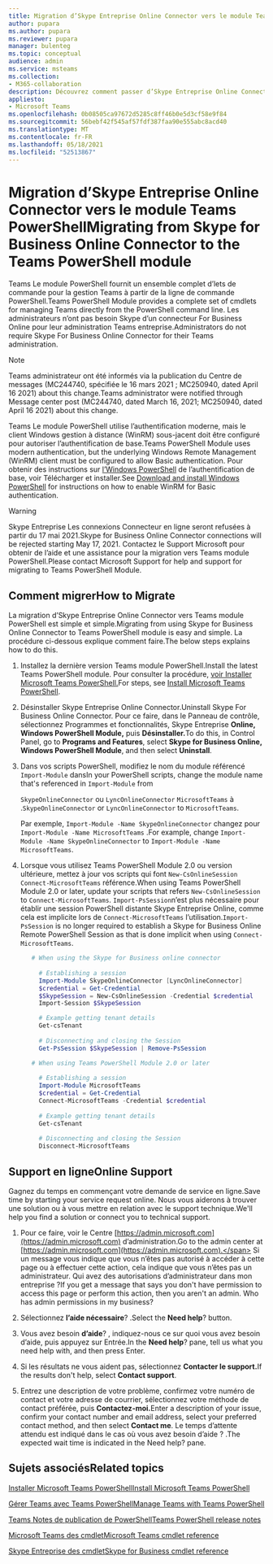 ```yaml
---
title: Migration d’Skype Entreprise Online Connector vers le module Teams PowerShell
author: pupara
ms.author: pupara
ms.reviewer: pupara
manager: bulenteg
ms.topic: conceptual
audience: admin
ms.service: msteams
ms.collection:
- M365-collaboration
description: Découvrez comment passer d’Skype Entreprise Online Connector au module PowerShell Teams à gérer les Teams.
appliesto:
- Microsoft Teams
ms.openlocfilehash: 0b08505ca97672d5285c8ff46b0e5d3cf58e9f84
ms.sourcegitcommit: 56bebf42f545af57fdf387faa90e555abc8acd40
ms.translationtype: MT
ms.contentlocale: fr-FR
ms.lasthandoff: 05/18/2021
ms.locfileid: "52513867"
---
```

# <a name="migrating-from-skype-for-business-online-connector-to-the-teams-powershell-module"></a><span data-ttu-id="e6bda-103">Migration d’Skype Entreprise Online Connector vers le module Teams PowerShell</span><span class="sxs-lookup"><span data-stu-id="e6bda-103">Migrating from Skype for Business Online Connector to the Teams PowerShell module</span></span>

<span data-ttu-id="e6bda-104">Teams Le module PowerShell fournit un ensemble complet d’lets de commande pour la gestion Teams à partir de la ligne de commande PowerShell.</span><span class="sxs-lookup"><span data-stu-id="e6bda-104">Teams PowerShell Module provides a complete set of cmdlets for managing Teams directly from the PowerShell command line.</span></span> <span data-ttu-id="e6bda-105">Les administrateurs n’ont pas besoin Skype d’un connecteur For Business Online pour leur administration Teams entreprise.</span><span class="sxs-lookup"><span data-stu-id="e6bda-105">Administrators do not require Skype For Business Online Connector for their Teams administration.</span></span>

> [!NOTE]
> <span data-ttu-id="e6bda-106">Teams administrateur ont été informés via la publication du Centre de messages (MC244740, spécifiée le 16 mars 2021 ; MC250940, dated April 16 2021) about this change.</span><span class="sxs-lookup"><span data-stu-id="e6bda-106">Teams administrator were notified through Message center post (MC244740, dated March 16, 2021; MC250940, dated April 16 2021) about this change.</span></span>
>
> <span data-ttu-id="e6bda-107">Teams Le module PowerShell utilise l’authentification moderne, mais le client Windows gestion à distance (WinRM) sous-jacent doit être configuré pour autoriser l’authentification de base.</span><span class="sxs-lookup"><span data-stu-id="e6bda-107">Teams PowerShell Module uses modern authentication, but the underlying Windows Remote Management (WinRM) client must be configured to allow Basic authentication.</span></span> <span data-ttu-id="e6bda-108">Pour obtenir des instructions sur [l’Windows PowerShell](/skypeforbusiness/set-up-your-computer-for-windows-powershell/download-and-install-windows-powershell-5-1) de l’authentification de base, voir Télécharger et installer.</span><span class="sxs-lookup"><span data-stu-id="e6bda-108">See [Download and install Windows PowerShell](/skypeforbusiness/set-up-your-computer-for-windows-powershell/download-and-install-windows-powershell-5-1) for instructions on how to enable WinRM for Basic authentication.</span></span>

> [!WARNING]
> <span data-ttu-id="e6bda-109">Skype Entreprise Les connexions Connecteur en ligne seront refusées à partir du 17 mai 2021.</span><span class="sxs-lookup"><span data-stu-id="e6bda-109">Skype for Business Online Connector connections will be rejected starting May 17, 2021.</span></span> <span data-ttu-id="e6bda-110">Contactez le Support Microsoft pour obtenir de l’aide et une assistance pour la migration vers Teams module PowerShell.</span><span class="sxs-lookup"><span data-stu-id="e6bda-110">Please contact Microsoft Support for help and support for migrating to Teams PowerShell Module.</span></span>

## <a name="how-to-migrate"></a><span data-ttu-id="e6bda-111">Comment migrer</span><span class="sxs-lookup"><span data-stu-id="e6bda-111">How to Migrate</span></span>

<span data-ttu-id="e6bda-112">La migration d’Skype Entreprise Online Connector vers Teams module PowerShell est simple et simple.</span><span class="sxs-lookup"><span data-stu-id="e6bda-112">Migrating from using Skype for Business Online Connector to Teams PowerShell module is easy and simple.</span></span> <span data-ttu-id="e6bda-113">La procédure ci-dessous explique comment faire.</span><span class="sxs-lookup"><span data-stu-id="e6bda-113">The below steps explains how to do this.</span></span>

1. <span data-ttu-id="e6bda-114">Installez la dernière version Teams module PowerShell.</span><span class="sxs-lookup"><span data-stu-id="e6bda-114">Install the latest Teams PowerShell module.</span></span> <span data-ttu-id="e6bda-115">Pour consulter la procédure, [voir Installer Microsoft Teams PowerShell.](teams-powershell-install.md)</span><span class="sxs-lookup"><span data-stu-id="e6bda-115">For steps, see [Install Microsoft Teams PowerShell](teams-powershell-install.md).</span></span>

2. <span data-ttu-id="e6bda-116">Désinstaller Skype Entreprise Online Connector.</span><span class="sxs-lookup"><span data-stu-id="e6bda-116">Uninstall Skype For Business Online Connector.</span></span> <span data-ttu-id="e6bda-117">Pour ce faire, dans le Panneau de contrôle, sélectionnez Programmes et fonctionnalités, Skype Entreprise **Online, Windows PowerShell Module,** puis **Désinstaller.**</span><span class="sxs-lookup"><span data-stu-id="e6bda-117">To do this, in Control Panel, go to **Programs and Features**, select **Skype for Business Online, Windows PowerShell Module**, and then select **Uninstall**.</span></span>

3. <span data-ttu-id="e6bda-118">Dans vos scripts PowerShell, modifiez le nom du module référencé ```Import-Module``` dans</span><span class="sxs-lookup"><span data-stu-id="e6bda-118">In your PowerShell scripts, change the module name that's referenced in ```Import-Module``` from</span></span>

    <span data-ttu-id="e6bda-119">`SkypeOnlineConnector` ou `LyncOnlineConnector` `MicrosoftTeams` à .</span><span class="sxs-lookup"><span data-stu-id="e6bda-119">`SkypeOnlineConnector` or `LyncOnlineConnector` to `MicrosoftTeams`.</span></span>

    <span data-ttu-id="e6bda-120">Par exemple, `Import-Module -Name SkypeOnlineConnector` changez pour `Import-Module -Name MicrosoftTeams` .</span><span class="sxs-lookup"><span data-stu-id="e6bda-120">For example, change `Import-Module -Name SkypeOnlineConnector` to `Import-Module -Name MicrosoftTeams`.</span></span>

4. <span data-ttu-id="e6bda-121">Lorsque vous utilisez Teams PowerShell Module 2.0 ou version ultérieure, mettez à jour vos scripts qui font `New-CsOnlineSession` `Connect-MicrosoftTeams` référence.</span><span class="sxs-lookup"><span data-stu-id="e6bda-121">When using Teams PowerShell Module 2.0 or later, update your scripts that refers `New-CsOnlineSession` to `Connect-MicrosoftTeams`.</span></span> <span data-ttu-id="e6bda-122">`Import-PsSession`n’est plus nécessaire pour établir une session PowerShell distante Skype Entreprise Online, comme cela est implicite lors de `Connect-MicrosoftTeams` l’utilisation.</span><span class="sxs-lookup"><span data-stu-id="e6bda-122">`Import-PsSession` is no longer required to establish a Skype for Business Online Remote PowerShell Session as that is done implicit when using `Connect-MicrosoftTeams`.</span></span>

    ```powershell
       # When using the Skype for Business online connector
         
         # Establishing a session
         Import-Module SkypeOnlineConnector [LyncOnlineConnector]
         $credential = Get-Credential
         $SkypeSession = New-CsOnlineSession -Credential $credential
         Import-Session $SkypeSession
    
         # Example getting tenant details
         Get-csTenant
         
         # Disconnecting and closing the Session 
         Get-PsSession $SkypeSession | Remove-PsSession
    
       # When using Teams PowerShell Module 2.0 or later
       
         # Establishing a session
         Import-Module MicrosoftTeams
         $credential = Get-Credential
         Connect-MicrosoftTeams -Credential $credential
       
         # Example getting tenant details
         Get-csTenant
         
         # Disconnecting and closing the Session  
         Disconnect-MicrosoftTeams
    ```

## <a name="online-support"></a><span data-ttu-id="e6bda-123">Support en ligne</span><span class="sxs-lookup"><span data-stu-id="e6bda-123">Online Support</span></span>

<span data-ttu-id="e6bda-124">Gagnez du temps en commençant votre demande de service en ligne.</span><span class="sxs-lookup"><span data-stu-id="e6bda-124">Save time by starting your service request online.</span></span> <span data-ttu-id="e6bda-125">Nous vous aiderons à trouver une solution ou à vous mettre en relation avec le support technique.</span><span class="sxs-lookup"><span data-stu-id="e6bda-125">We'll help you find a solution or connect you to technical support.</span></span>

1.  <span data-ttu-id="e6bda-126">Pour ce faire, voir le Centre [https://admin.microsoft.com](https://admin.microsoft.com) d’administration.</span><span class="sxs-lookup"><span data-stu-id="e6bda-126">Go to the admin center at [https://admin.microsoft.com](https://admin.microsoft.com).</span></span> <span data-ttu-id="e6bda-127">Si un message vous indique que vous n’êtes pas autorisé à accéder à cette page ou à effectuer cette action, cela indique que vous n’êtes pas un administrateur. Qui avez des autorisations d’administrateur dans mon entreprise ?</span><span class="sxs-lookup"><span data-stu-id="e6bda-127">If you get a message that says you don't have permission to access this page or perform this action, then you aren't an admin. Who has admin permissions in my business?</span></span>

2.  <span data-ttu-id="e6bda-128">Sélectionnez **l’aide nécessaire**? .</span><span class="sxs-lookup"><span data-stu-id="e6bda-128">Select the **Need help**? button.</span></span>

3.  <span data-ttu-id="e6bda-129">Vous avez besoin **d’aide**? , indiquez-nous ce sur quoi vous avez besoin d’aide, puis appuyez sur Entrée.</span><span class="sxs-lookup"><span data-stu-id="e6bda-129">In the **Need help**? pane, tell us what you need help with, and then press Enter.</span></span>

4.  <span data-ttu-id="e6bda-130">Si les résultats ne vous aident pas, sélectionnez **Contacter le support.**</span><span class="sxs-lookup"><span data-stu-id="e6bda-130">If the results don't help, select **Contact support**.</span></span>

5.  <span data-ttu-id="e6bda-131">Entrez une description de votre problème, confirmez votre numéro de contact et votre adresse de courrier, sélectionnez votre méthode de contact préférée, puis **Contactez-moi.**</span><span class="sxs-lookup"><span data-stu-id="e6bda-131">Enter a description of your issue, confirm your contact number and email address, select your preferred contact method, and then select **Contact me**.</span></span> <span data-ttu-id="e6bda-132">Le temps d’attente attendu est indiqué dans le cas où vous avez besoin d’aide ? .</span><span class="sxs-lookup"><span data-stu-id="e6bda-132">The expected wait time is indicated in the Need help? pane.</span></span>

## <a name="related-topics"></a><span data-ttu-id="e6bda-133">Sujets associés</span><span class="sxs-lookup"><span data-stu-id="e6bda-133">Related topics</span></span>

[<span data-ttu-id="e6bda-134">Installer Microsoft Teams PowerShell</span><span class="sxs-lookup"><span data-stu-id="e6bda-134">Install Microsoft Teams PowerShell</span></span>](teams-powershell-install.md)

[<span data-ttu-id="e6bda-135">Gérer Teams avec Teams PowerShell</span><span class="sxs-lookup"><span data-stu-id="e6bda-135">Manage Teams with Teams PowerShell</span></span>](teams-powershell-managing-teams.md)

[<span data-ttu-id="e6bda-136">Teams Notes de publication de PowerShell</span><span class="sxs-lookup"><span data-stu-id="e6bda-136">Teams PowerShell release notes</span></span>](teams-powershell-release-notes.md)

[<span data-ttu-id="e6bda-137">Microsoft Teams des cmdlet</span><span class="sxs-lookup"><span data-stu-id="e6bda-137">Microsoft Teams cmdlet reference</span></span>](/powershell/teams/?view=teams-ps)

[<span data-ttu-id="e6bda-138">Skype Entreprise des cmdlet</span><span class="sxs-lookup"><span data-stu-id="e6bda-138">Skype for Business cmdlet reference</span></span>](/powershell/skype/intro?view=skype-ps)
